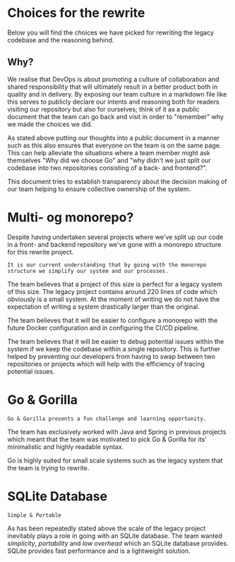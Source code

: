 # Choices for the rewrite
Below you will find the choices we have picked for rewriting the legacy codebase and the reasoning behind. 

## Why? 
We realise that DevOps is about promoting a culture of collaboration and shared responsibility that will ultimately result in a better product both in quality and in delivery. By exposing our team culture in a markdown file like this serves to publicly declare our intents and reasoning both for readers visiting our repository but also for ourselves; think of it as a public document that the team can go back and visit in order to "remember" why we made the choices we did. 


As stated above putting our thoughts into a public document in a manner such as this also ensures that everyone on the team is on the same page. This can help alleviate the situations where a team member might ask themselves "Why did we choose Go" and "why didn't we just split our codebase into two repositories consisting of a back- and frontend?". 

This document tries to establish transparency about the decision making of our team helping to ensure collective ownership of the system.

# Multi- og monorepo? 
Despite having undertaken several projects where we've split up our code in a front- and backend repository we've gone with a monorepo structure for this rewrite project.


`It is our current understanding that by going with the monorepo structure we simplify our system and our processes.`

The team believes that a project of this size is perfect for a legacy system of this size. The legacy project contains around 220 lines of code which obviously is a small system. At the moment of writing we do not have the expectation of writing a system drastically larger than the original.

The team believes that it will be easier to configure a monorepo with the future Docker configuration and in configuring the CI/CD pipeline.

The team believes that it will be easier to debug potential issues within the system if we keep the codebase within a single repository. This is further helped by preventing our developers from having to swap between two repositories or projects which will help with the efficiency of tracing potential issues.


# Go & Gorilla
`Go & Gorilla presents a fun challenge and learning opportunity.`

The team has exclusively worked with Java and Spring in previous projects which meant that the team was motivated to pick Go & Gorilla for its' minimalistic and highly readable syntax. 

Go is highly suited for small scale systems such as the legacy system that the team is trying to rewrite.


# SQLite Database
`Simple & Portable`

As has been repeatedly stated above the scale of the legacy project inevitably plays a role in going with an SQLite database. The team wanted *simplicity*, *portability* and *low overhead* which an SQLite database provides. SQLite provides fast performance and is a lightweight solution.